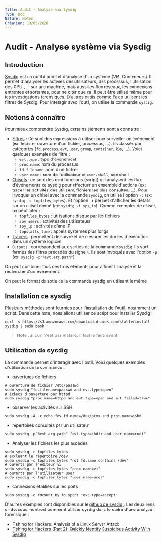```yaml
---
Title: Audit - Analyse via Sysdig
Type: Doc
Nature: Notes
Création: 10/05/2020
---
```


# Audit - Analyse système via Sysdig

## Introduction
[Sysdig](https://github.com/draios/sysdig/wiki) est un outil d'audit et d'analyse d'un système (VM, Conteneurs). Il permet d'analyser les activiés des utilisateurs, des processus, l'utilisation des CPU , ... sur une machine, mais aussi les flux réseaux, les connexions entrantes et sortantes, pour ne citer que ça. Il peut être utilisé même pour les investigations forensiques. D'autres outils comme [Falco](https://falco.org/#resources) utilisent les filtres de Sysdig. Pour interagir avec l'outil, on utilise la commande `sysdig`.

## Notions à connaître
Pour mieux comprendre Sysdig, certains éléments sont à connaître :
- [Filtres](https://github.com/draios/sysdig/wiki/Sysdig-User-Guide) : Ce sont des expressions à utiliser pour surveiller un événement (ex: lecture, ouverture d'un fichier, processus, ...). Ils classés par catégories (`fd`, `process`, `evt`, `user`, `group`, `container`, `k8s`, ...). Voici quelques exemples de filtre :
  - `evt.type` : type d'événement
  - `proc.name`: nom du processus
  - `fd.filename`: nom d'un fichier
  - `user.name` : nom de l'utilisateur et `user.shell`, son shell
- [Chisels](https://github.com/draios/sysdig/wiki/Chisels-User-Guide) : ce sont des mini fonctions (script) qui analysent les flux d'événements de sysdig pour effectuer un ensemble d'actions (ex: tracer les activités des utilisers, fichiers les plus consultés, ...). Pour invoquer un chisel avec la commande `sysdig`, on utilise l'option `-c` (ex: `sysdig -c topfiles_bytes`). Et l'option `-i` permet d'afficher les détails sur un chisel donné (ex: `sysdig -i spy_ip`). Comme exemples de chisel, on peut citer :
  - `topfiles_bytes` : utilisations disque par les fichiers
  - `spy_users` : activités des utilisateurs
  - `spy_ip` : activités d'une IP
  - `topscalls_time` : appels systèmes plus longs
- [Tracers](https://github.com/draios/sysdig/wiki/Tracers) : permettent de suivre et de mesurer les durées d'exécution dans un système logiciel
- ``Outputs`` : correspondent aux sorties de la commande `sysdig`. Ils sont formés des filtres précédés du signe `%`. Ils sont invoqués avec l'option `-p` (ex: `sysdig -p"%evt.arg.path"`)

On peut combiner tous ces trois éléments pour affiner l'analyse et la recherche d'un événement.

On peut  le format de sotie de la commande sysdig en utilisant le même

## Installation de sysdig
Plusieurs méthodes sont fournies pour [l'installation](https://github.com/draios/sysdig/wiki/How-to-Install-Sysdig-for-Linux) de l'outil, notamment un script. Dans cette note, nous allons utiliser ce script pour installer Sysdig :
```
curl -s https://s3.amazonaws.com/download.draios.com/stable/install-sysdig | sudo bash
```
> Note : si curl n'est pas installé, il faut le faire avant.

## Utilisation de sysdig
La commande permet d'interagir avec l'outil. Voici quelques exemples d'utilisation de la commande :
- ouvertures de fichiers
```
# ouverture de fichier /etc/passwd
sudo sysdig "fd.filename=passwd and evt.type=open"
# échecs d'ouverture par httpd
sudo sysdig "proc.name=httpd and evt.type=open and evt.failed=true"
```
- observer les activités sur SSH
```
sudo sysdig -A -c echo_fds fd.name=/dev/ptmx and proc.name=sshd
```
- répertoires consultés par un utilisateur
```
sudo sysdig -p"%evt.arg.path" "evt.type=chdir and user.name=root"
```
- Analyser les fichiers les plus accédés
```
sudo sysdig -c topfiles_bytes  
# excluant le répertoire /dev
sudo sysdig -c topfiles_bytes "not fd.name contains /dev"
# ouverts par l'éditeur vi
sudo sysdig -c topfiles_bytes "proc.name=vi"  
# ouverts par l'utilisateur user
sudo sysdig -c topfiles_bytes "user.name=user"  
```
- connexions établies sur les ports
```
sudo sysdig -c fdcount_by fd.sport "evt.type=accept"  
```

D'autres exemples sont disponibles sur le [github de sysdig ](https://github.com/draios/sysdig/wiki/Sysdig-Examples). Les deux liens ci-dessous montrent comment utiliser sysdig dans le cadre d'une analyse forensique :
- [Fishing for Hackers: Analysis of a Linux Server Attack](http://draios.com/fishing-for-hackers/)
- [Fishing for Hackers (Part 2): Quickly Identify Suspicious Activity With Sysdig](http://draios.com/fishing-for-hackers-part-2/)
